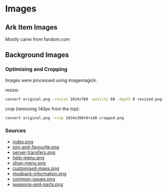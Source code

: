 # Images

## Ark Item Images

Mostly came from fandom.com

## Background Images 

### Optimising and Cropping

Images were processed using imagemagick.

resize:

```sh
convert original.png -resize 1024x768 -quality 60 -depth 8 resized.png
```

crop (removing 140px from the top):

```sh
convert original.png -crop 1024x300+0+140 cropped.png
```

### Sources

- [index.png](https://steamuserimages-a.akamaihd.net/ugc/1653349811966104941/8621516B9F81A4A21A4D26B241C7245F351929B9/?imw=5000&imh=5000&ima=fit&impolicy=Letterbox&imcolor=%23000000&letterbox=false)
- [join-and-favourite.png](https://ark.wiki.gg/images/thumb/e/ec/Vardiland_Village.jpg/1120px-Vardiland_Village.jpg)
- [server-transfers.png](https://steamuserimages-a.akamaihd.net/ugc/710787530745608956/1D138C0190FBFECB027751F6552FF357A2F38F8C/?imw=1024&imh=576&ima=fit&impolicy=Letterbox&imcolor=%23000000&letterbox=true)
- [help-menu.png](https://images.nintendolife.com/screenshots/94013/large.jpg)
- [shop-menu.png](https://www.brashgames.co.uk/wp-content/uploads/2016/12/ARK-Survival-Evolved-Review-Screenshot-1.jpg)
- [customised-maps.png](https://www.reddit.com/media?url=https%3A%2F%2Fi.redd.it%2Fmore-of-my-in-game-screenshots-v0-cviqkpshue3b1.jpg%3Fwidth%3D1920%26format%3Dpjpg%26auto%3Dwebp%26s%3D09fc0edde7d473347edc0f6fcaefe895edf39482)
- [modpack-information.png](https://store-images.s-microsoft.com/image/apps.9728.14333903385509781.76687c22-90de-4832-b9d2-9ac4294a9547.61240349-ee68-4a06-9a73-44d529992014?mode=scale&q=90&h=1080&w=1920&background=%230078D7)
- [common-issues.png](https://wallpapercosmos.com/w/middle-retina/2/d/e/1292310-3840x2160-desktop-4k-ark-survival-evolved-background-image.jpg)
- [weapons-and-parts.png](https://w.wallhaven.cc/full/y8/wallhaven-y85q87.png)

